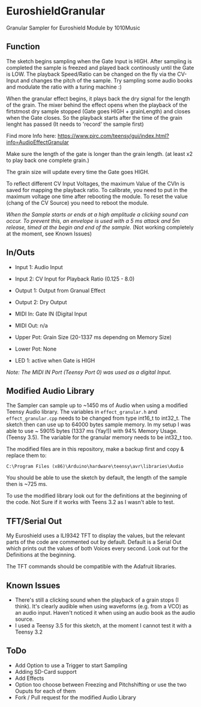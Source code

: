 # EuroshieldGranular
Granular Sampler for Euroshield Module by 1010Music

## Function
The sketch begins sampling when the Gate Input is HIGH. After sampling is completed the sample is freezed and played back continously until the Gate is LOW. The playback Speed/Ratio can be changed on the fly via the CV-Input and changes the pitch of the sample. Try sampling some audio books and modulate the ratio with a turing machine :)

When the granular effect begins, it plays back the dry signal for the length of the grain. The mixer behind the effect opens when the playback of the firtstmost dry sample stopped (Gate goes HIGH + grainLength) and closes when the Gate closes. So the playback starts after the time of the grain lenght has passed (It needs to 'record' the sample first) 

Find more Info here: https://www.pjrc.com/teensy/gui/index.html?info=AudioEffectGranular

Make sure the length of the gate is longer than the grain length. (at least x2 to play back one complete grain.)

The grain size will update every time the Gate goes HIGH. 

To reflect different CV Input Voltages, the maximum Value of the CVIn is saved for mapping the playback ratio. To calibrate, you need to put in the maximum voltage one time after rebooting the module. To reset the value (chang of the CV Source) you need to reboot the module. 

*When the Sample starts or ends at a high amplitude a clicking sound can occur. To prevent this, an envelope is used with a 5 ms attack and 5m release, timed at the begin and end of the sample.* (Not working completely at the moment, see Known Issues)

## In/Outs
* Input 1:	  Audio Input
* Input 2:	  CV Input for Playback Ratio (0.125 - 8.0)
* Output 1: 	Output from Granual Effect
* Output 2:	  Dry Output

* MIDI In:	  Gate IN (Digital Input
* MIDI Out:	  n/a
* Upper Pot:	Grain Size (20-1337 ms dependng on Memory Size)
* Lower Pot:	None
* LED 1:		  active when Gate is HIGH

*Note: The MIDI IN Port (Teensy Port 0) was used as a digital Input.*

## Modified Audio Library
The Sampler can sample up to ~1450 ms of Audio when using a modified Teensy Audio library. The variables in `effect_granular.h` and `effect_granular.cpp` needs to be changed from type int16_t to int32_t. The sketch then can use up to 64000 bytes sample memory. In my setup I was able to use ~ 59015 bytes (1337 ms (Yay!)) with 94% Memory Usage. (Teensy 3.5). The variable for the granular memory needs to be int32_t too. 

The modified files are in this repository, make a backup first and copy & replace them to: 

`C:\Program Files (x86)\Arduino\hardware\teensy\avr\libraries\Audio`

You should be able to use the sketch by default, the length of the sample then is ~725 ms.

To use the modified library look out for the definitions at the beginning of the code. Not Sure if it works with Teens 3.2 as I wasn't able to test. 

## TFT/Serial Out
My Euroshield uses a ILI9342 TFT to display the values, but the relevant parts of the code are commented out by default. Default is a Serial Out which prints out the values of both Voices every second. Look out for the Definitions at the beginning.

The TFT commands should be compatible with the Adafruit libraries.

## Known Issues
* There's still a clicking sound when the playback of a grain stops (I think). It's clearly audible when using waveforms (e.g. from a VCO) as an audio input. Haven't noticed it when using an audio book as the audio source. 
* I used a Teensy 3.5 for this sketch, at the moment I cannot test it with a Teensy 3.2

## ToDo
* Add Option to use a Trigger to start Sampling
* Adding SD-Card support
* Add Effects
* Option too choose between Freezing and Pitchshifting or use the two Ouputs for each of them
* Fork / Pull request for the modified Audio Library


